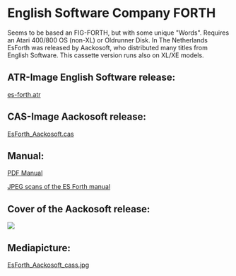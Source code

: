 # English Software Company FORTH  
  
Seems to be based an FIG-FORTH, but with some unique "Words". Requires an Atari 400/800 OS (non-XL) or Oldrunner Disk. In The Netherlands EsForth was released by Aackosoft, who distributed many titles from English Software. This cassette version runs also on XL/XE models.  
  
## ATR-Image English Software release:  
[es-forth.atr](attachments/es-forth.atr)  
  
## CAS-Image Aackosoft release:  
[EsForth_Aackosoft.cas](attachments/EsForth_Aackosoft.cas)  
  
## Manual:  
[PDF Manual](attachments/es_forth.pdf)  
  
[JPEG scans of the ES Forth manual](http://www.atarimania.com/utility-atari-400-800-xl-xe-es-forth_s13827.html)  
  
## Cover of the Aackosoft release:  
![](attachments/EsForth_Aackosoft_cover.jpg)  
  
## Mediapicture:  
[EsForth_Aackosoft_cass.jpg](attachments/EsForth_Aackosoft_cass.jpg)  
